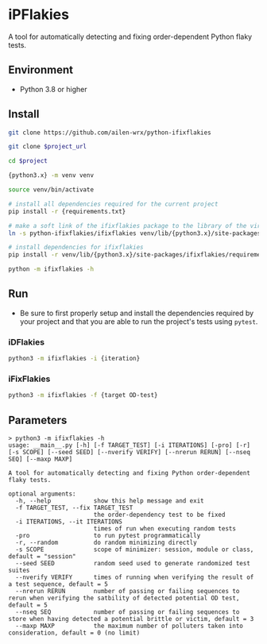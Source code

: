 # iPFlakies
A tool for automatically detecting and fixing order-dependent Python flaky tests.

## Environment
 - Python 3.8 or higher

## Install
```bash
git clone https://github.com/ailen-wrx/python-ifixflakies

git clone $project_url

cd $project

{python3.x} -m venv venv

source venv/bin/activate

# install all dependencies required for the current project
pip install -r {requirements.txt}

# make a soft link of the ifixflakies package to the library of the virtual environment
ln -s python-ifixflakies/ifixflakies venv/lib/{python3.x}/site-packages/ifixflakies

# install dependencies for ifixflakies
pip install -r venv/lib/{python3.x}/site-packages/ifixflakies/requirements.txt

python -m ifixflakies -h
```

## Run
 - Be sure to first properly setup and install the dependencies required by your project and that you are able to run the project's tests using `pytest`.

### iDFlakies
```bash
python3 -m ifixflakies -i {iteration}
```

### iFixFlakies
```bash
python3 -m ifixflakies -f {target OD-test}
```

## Parameters
```
> python3 -m ifixflakies -h
usage: __main__.py [-h] [-f TARGET_TEST] [-i ITERATIONS] [-pro] [-r] [-s SCOPE] [--seed SEED] [--nverify VERIFY] [--nrerun RERUN] [--nseq SEQ] [--maxp MAXP]

A tool for automatically detecting and fixing Python order-dependent flaky tests.

optional arguments:
  -h, --help            show this help message and exit
  -f TARGET_TEST, --fix TARGET_TEST
                        the order-dependency test to be fixed
  -i ITERATIONS, --it ITERATIONS
                        times of run when executing random tests
  -pro                  to run pytest programmatically
  -r, --random          do random minimizing directly
  -s SCOPE              scope of minimizer: session, module or class, default = "session"
  --seed SEED           random seed used to generate randomized test suites
  --nverify VERIFY      times of running when verifying the result of a test sequence, default = 5
  --nrerun RERUN        number of passing or failing sequences to rerun when verifying the satbility of detected potential OD test, default = 5
  --nseq SEQ            number of passing or failing sequences to store when having detected a potential brittle or victim, default = 3
  --maxp MAXP           the maximum number of polluters taken into consideration, default = 0 (no limit)
```
